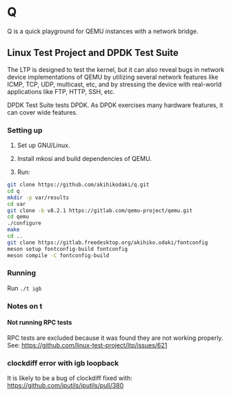 # Q

Q is a quick playground for QEMU instances with a network bridge.

## Linux Test Project and DPDK Test Suite

The LTP is designed to test the kernel, but it can also reveal bugs in network
device implementations of QEMU by utilizing several network features like
ICMP, TCP, UDP, multicast, etc, and by stressing the device with real-world
applications like FTP, HTTP, SSH, etc.

DPDK Test Suite tests DPDK. As DPDK exercises many hardware features, it can
cover wide features.

### Setting up

1. Set up GNU/Linux.

2. Install mkosi and build dependencies of QEMU.

3. Run:

```sh
git clone https://github.com/akihikodaki/q.git
cd q
mkdir -p var/results
cd var
git clone -b v8.2.1 https://gitlab.com/qemu-project/qemu.git
cd qemu
./configure
make
cd ..
git clone https://gitlab.freedesktop.org/akihiko.odaki/fontconfig
meson setup fontconfig-build fontconfig
meson compile -C fontconfig-build
```

### Running

Run `./t igb`

### Notes on t

#### Not running RPC tests

RPC tests are excluded because it was found they are not working properly. See:
https://github.com/linux-test-project/ltp/issues/621

### clockdiff error with igb loopback

It is likely to be a bug of clockdiff fixed with:
https://github.com/iputils/iputils/pull/380
